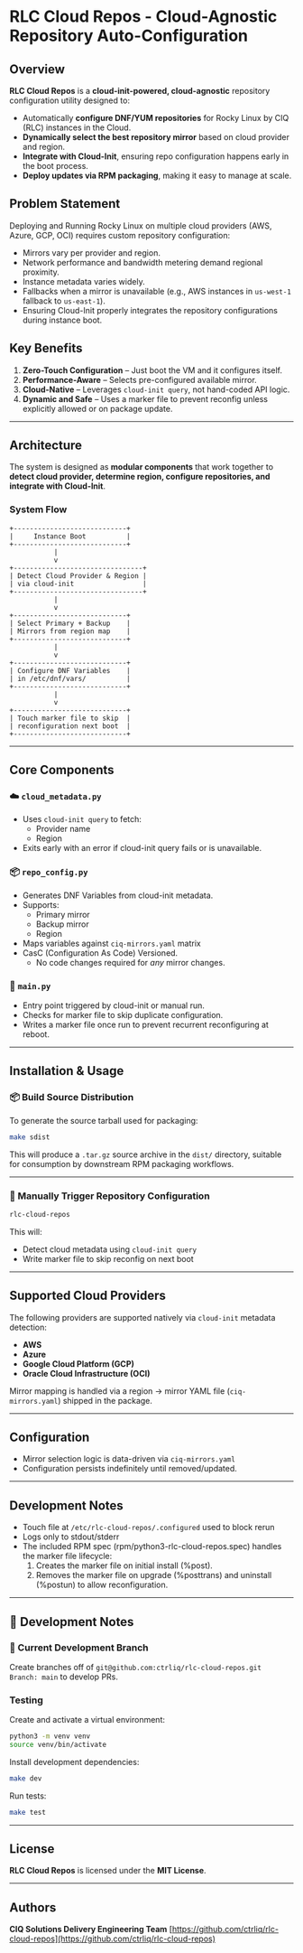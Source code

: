 # RLC Cloud Repos - Cloud-Agnostic Repository Auto-Configuration

## Overview

**RLC Cloud Repos** is a **cloud-init-powered, cloud-agnostic** repository configuration utility designed to:

- Automatically **configure DNF/YUM repositories** for Rocky Linux by CIQ (RLC) instances in the Cloud.
- **Dynamically select the best repository mirror** based on cloud provider and region.
- **Integrate with Cloud-Init**, ensuring repo configuration happens early in the boot process.
- **Deploy updates via RPM packaging**, making it easy to manage at scale.

## Problem Statement

Deploying and Running Rocky Linux on multiple cloud providers (AWS, Azure, GCP, OCI) requires custom repository configuration:

- Mirrors vary per provider and region.
- Network performance and bandwidth metering demand regional proximity.
- Instance metadata varies widely.
- Fallbacks when a mirror is unavailable (e.g., AWS instances in `us-west-1` fallback to `us-east-1`).
- Ensuring Cloud-Init properly integrates the repository configurations during instance boot.

## Key Benefits

1. **Zero-Touch Configuration** – Just boot the VM and it configures itself.
2. **Performance-Aware** – Selects pre-configured available mirror.
3. **Cloud-Native** – Leverages `cloud-init query`, not hand-coded API logic.
4. **Dynamic and Safe** – Uses a marker file to prevent reconfig unless explicitly allowed or on package update.

---

## **Architecture**

The system is designed as **modular components** that work together to **detect cloud provider, determine region, configure repositories, and integrate with Cloud-Init**.

### **System Flow**

```ascii
+----------------------------+
|     Instance Boot          |
+----------------------------+
           |
           v
+--------------------------------+
| Detect Cloud Provider & Region |
| via cloud-init                 |
+--------------------------------+
           |
           v
+----------------------------+
| Select Primary + Backup    |
| Mirrors from region map    |
+----------------------------+
           |
           v
+----------------------------+
| Configure DNF Variables    |
| in /etc/dnf/vars/          |
+----------------------------+
           |
           v
+----------------------------+
| Touch marker file to skip  |
| reconfiguration next boot  |
+----------------------------+
```

---

## Core Components

### ☁️ `cloud_metadata.py`

- Uses `cloud-init query` to fetch:
  - Provider name
  - Region
- Exits early with an error if cloud-init query fails or is unavailable.

### 📦 `repo_config.py`

- Generates DNF Variables from cloud-init metadata.
- Supports:
  - Primary mirror
  - Backup mirror
  - Region
- Maps variables against `ciq-mirrors.yaml` matrix
- CasC (Configuration As Code) Versioned.
  - No code changes required for _any_ mirror changes.

### 🧠 `main.py`

- Entry point triggered by cloud-init or manual run.
- Checks for marker file to skip duplicate configuration.
- Writes a marker file once run to prevent recurrent reconfiguring at reboot.

---

## Installation & Usage

### 📦 Build Source Distribution

To generate the source tarball used for packaging:

```bash
make sdist
```

This will produce a `.tar.gz` source archive in the `dist/` directory, suitable for consumption by downstream RPM packaging workflows.

---

### 🚀 Manually Trigger Repository Configuration

```bash
rlc-cloud-repos
```

This will:

- Detect cloud metadata using `cloud-init query`
- Write marker file to skip reconfig on next boot

---

## Supported Cloud Providers

The following providers are supported natively via `cloud-init` metadata detection:

- **AWS**
- **Azure**
- **Google Cloud Platform (GCP)**
- **Oracle Cloud Infrastructure (OCI)**

Mirror mapping is handled via a region → mirror YAML file (`ciq-mirrors.yaml`) shipped in the package.

---

## Configuration

- Mirror selection logic is data-driven via `ciq-mirrors.yaml`
- Configuration persists indefinitely until removed/updated.

---

## Development Notes

- Touch file at `/etc/rlc-cloud-repos/.configured` used to block rerun
- Logs only to stdout/stderr
- The included RPM spec (rpm/python3-rlc-cloud-repos.spec) handles the marker file lifecycle:
  1. Creates the marker file on initial install (%post).
  2. Removes the marker file on upgrade (%posttrans) and uninstall (%postun) to allow reconfiguration.

---

## 🧠 Development Notes

### 🔀 Current Development Branch

Create branches off of `git@github.com:ctrliq/rlc-cloud-repos.git Branch: main`
to develop PRs.

### Testing

Create and activate a virtual environment:

```bash
python3 -m venv venv
source venv/bin/activate
```

Install development dependencies:

```bash
make dev
```

Run tests:

```bash
make test
```

---

## **License**

**RLC Cloud Repos** is licensed under the **MIT License**.

---

## **Authors**

**CIQ Solutions Delivery Engineering Team**
[https://github.com/ctrliq/rlc-cloud-repos](https://github.com/ctrliq/rlc-cloud-repos)
